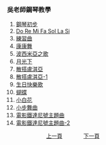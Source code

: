 ﻿---
keywords: 吳老師鋼琴教學
---
<h3>吳老師鋼琴教學</h3>

1. [鋼琴初步](./T-Piano100)
1. [Do Re Mi Fa Sol La Si](./T-DoReMiFaSolLaSi)
1. [練習曲](./T-Practice12)
1. [康康舞](./T-ConCon)
1. [波西米亞之歌](./T-Bohemian)
1. [月光下](./T-Moon)
1. [散搭盧淇亞](./T-SantaLucia)
1. [散搭盧淇亞-1](./T-SantaLucia-1)
1. [生日快樂歌](./T-HappyBirthday)
1. [蝴蝶](./T-Butterfly)
1. [小白花](./T-EdelWeiss)
1. [小步舞曲](./T-Minuet)
1. [電影鐵達尼號主題曲](./T-MyHeartWillGoOn)
1. [電影鐵達尼號主題曲-2](./T-MyHeartWillGoOn-2)



&nbsp;&nbsp;&nbsp;&nbsp;&nbsp;&nbsp;&nbsp;&nbsp;&nbsp;&nbsp;&nbsp;&nbsp;
&nbsp;&nbsp;&nbsp;&nbsp;&nbsp;&nbsp;&nbsp;&nbsp;&nbsp;&nbsp;&nbsp;&nbsp;
[上一頁](B-Romance-2)
&nbsp;&nbsp;&nbsp;&nbsp;&nbsp;&nbsp;&nbsp;&nbsp;&nbsp;&nbsp;&nbsp;&nbsp;
[下一頁](T-Piano100)











